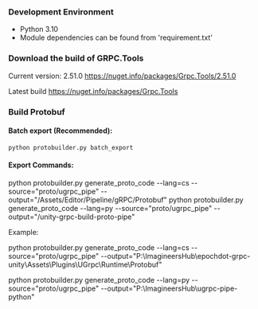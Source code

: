 ### Development Environment
- Python 3.10
- Module dependencies can be found from 'requirement.txt'

### Download the build of GRPC.Tools
Current version: 2.51.0
https://nuget.info/packages/Grpc.Tools/2.51.0

Latest build
https://nuget.info/packages/Grpc.Tools

### Build Protobuf

#### Batch export (Recommended):
`python protobuilder.py batch_export`

#### Export Commands:

python protobuilder.py generate_proto_code --lang=cs --source="proto/ugrpc_pipe" --output="<UnityProject>/Assets/Editor/Pipeline/gRPC/Protobuf"
python protobuilder.py generate_proto_code --lang=py --source="proto/ugrpc_pipe" --output="<Python Pipeline Project>/unity-grpc-build-proto-pipe"

Example:

python protobuilder.py generate_proto_code --lang=cs --source="proto/ugrpc_pipe" --output="P:\ImagineersHub\epochdot-grpc-unity\Assets\Plugins\UGrpc\Runtime\Protobuf"

python protobuilder.py generate_proto_code --lang=py --source="proto/ugrpc_pipe" --output="P:\ImagineersHub\ugrpc-pipe-python"